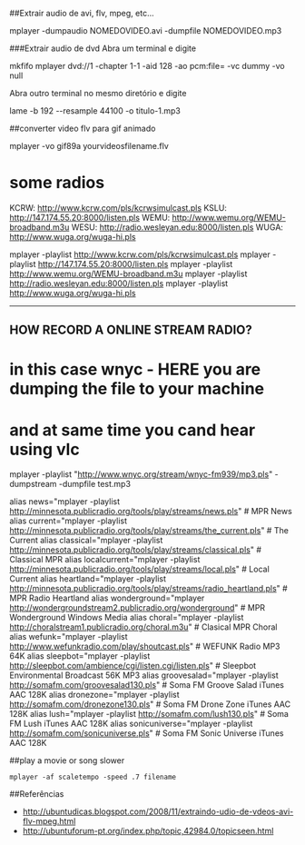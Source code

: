 ##Extrair audio de avi, flv, mpeg, etc...

mplayer -dumpaudio NOMEDOVIDEO.avi -dumpfile NOMEDOVIDEO.mp3

###Extrair audio de dvd
Abra um terminal e digite

mkfifo
mplayer dvd://1 -chapter 1-1 -aid 128 -ao pcm:file= -vc dummy -vo null

Abra outro terminal no mesmo diretório e digite

lame -b 192 --resample 44100 -o titulo-1.mp3

##converter video flv para gif animado

mplayer -vo gif89a yourvideosfilename.flv

# some radios
KCRW: http://www.kcrw.com/pls/kcrwsimulcast.pls
KSLU: http://147.174.55.20:8000/listen.pls
WEMU: http://www.wemu.org/WEMU-broadband.m3u
WESU: http://radio.wesleyan.edu:8000/listen.pls
WUGA: http://www.wuga.org/wuga-hi.pls


mplayer -playlist  http://www.kcrw.com/pls/kcrwsimulcast.pls
mplayer -playlist  http://147.174.55.20:8000/listen.pls
mplayer -playlist  http://www.wemu.org/WEMU-broadband.m3u
mplayer -playlist  http://radio.wesleyan.edu:8000/listen.pls
mplayer -playlist  http://www.wuga.org/wuga-hi.pls

--------------------------------------
  HOW RECORD A ONLINE STREAM RADIO?
--------------------------------------

# in this case wnyc - HERE you are dumping the file to your machine
# and at same time you cand hear using vlc
mplayer -playlist "http://www.wnyc.org/stream/wnyc-fm939/mp3.pls" -dumpstream -dumpfile test.mp3

alias news="mplayer -playlist http://minnesota.publicradio.org/tools/play/streams/news.pls" # MPR News
alias current="mplayer -playlist http://minnesota.publicradio.org/tools/play/streams/the_current.pls" # The Current
alias classical="mplayer -playlist http://minnesota.publicradio.org/tools/play/streams/classical.pls" # Classical MPR
alias localcurrent="mplayer -playlist http://minnesota.publicradio.org/tools/play/streams/local.pls" # Local Current
alias heartland="mplayer -playlist http://minnesota.publicradio.org/tools/play/streams/radio_heartland.pls" # MPR Radio Heartland
alias wonderground="mplayer http://wondergroundstream2.publicradio.org/wonderground" # MPR Wonderground Windows Media
alias choral="mplayer -playlist http://choralstream1.publicradio.org/choral.m3u" # Clasical MPR Choral
alias wefunk="mplayer -playlist http://www.wefunkradio.com/play/shoutcast.pls" # WEFUNK Radio MP3 64K
alias sleepbot="mplayer -playlist http://sleepbot.com/ambience/cgi/listen.cgi/listen.pls" # Sleepbot Environmental Broadcast 56K MP3
alias groovesalad="mplayer -playlist http://somafm.com/groovesalad130.pls" # Soma FM Groove Salad iTunes AAC 128K
alias dronezone="mplayer -playlist http://somafm.com/dronezone130.pls" # Soma FM Drone Zone iTunes AAC 128K
alias lush="mplayer -playlist http://somafm.com/lush130.pls" # Soma FM Lush iTunes AAC 128K
alias sonicuniverse="mplayer -playlist http://somafm.com/sonicuniverse.pls" # Soma FM Sonic Universe iTunes AAC 128K

##play a movie or song slower

    mplayer -af scaletempo -speed .7 filename

##Referências
* http://ubuntudicas.blogspot.com/2008/11/extraindo-udio-de-vdeos-avi-flv-mpeg.html
* http://ubuntuforum-pt.org/index.php/topic,42984.0/topicseen.html


